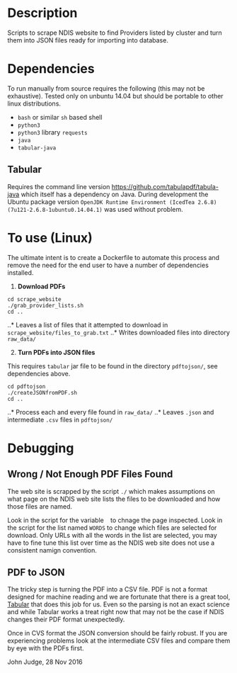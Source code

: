 # Description

Scripts to scrape NDIS website to find Providers listed by cluster and turn them into JSON files ready for importing into database.

# Dependencies

To run manually from source requires the following (this may not be exhaustive). Tested only on unbuntu 14.04 but should be portable to other linux distributions.

- `bash` or similar `sh` based shell
- `python3`
- `python3` library `requests`
- `java`
- `tabular-java`

## Tabular

Requires the command line version https://github.com/tabulapdf/tabula-java which itself has a dependency on Java. During development the Ubuntu package version `OpenJDK Runtime Environment (IcedTea 2.6.8) (7u121-2.6.8-1ubuntu0.14.04.1)` was used without problem.

# To use (Linux)

The ultimate intent is to create a Dockerfile to automate this process and remove the need for the end user to have a number of dependencies installed.

1. **Download PDFs**

```
cd scrape_website
./grab_provider_lists.sh
cd ..
```

..* Leaves a list of files that it attempted to download in `scrape_website/files_to_grab.txt`
..* Writes downloaded files into directory `raw_data/`

2. **Turn PDFs into JSON files**

This requires `tabular` jar file to be found in the directory `pdftojson/`, see dependencies above.

```
cd pdftojson
./createJSONfromPDF.sh
cd ..
```

..* Process each and every file found in `raw_data/`
..* Leaves `.json` and intermediate `.csv` files in `pdftojson/`

# Debugging

## Wrong / Not Enough PDF Files Found

The web site is scrapped by the script `./` which makes assumptions on what page on the NDIS web site lists the files to be downloaded and how those files are named.

Look in the script for the variable ` ` to chnage the page inspected. Look in the script for the list named `WORDS` to change which files are selected for download. Only URLs with all the words in the list are selected, you may have to fine tune this list over time as the NDIS web site does not use a consistent namign convention.

## PDF to JSON

The tricky step is turning the PDF into a CSV file. PDF is not a format designed for machine reading and we are fortunate that there is a great tool, [Tabular](https://github.com/tabulapdf/tabula-java/wiki) that does this job for us. Even so the parsing is not an exact science and while Tabular works a treat right now that may not be the case if NDIS changes their PDF format unexpectedly.

Once in CVS format the JSON conversion should be fairly robust. If you are experiencing problems look at the intermediate CSV files and compare them by eye with the PDFs first.

John Judge, 28 Nov 2016

